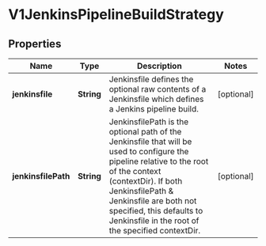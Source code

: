 
# V1JenkinsPipelineBuildStrategy

## Properties
Name | Type | Description | Notes
------------ | ------------- | ------------- | -------------
**jenkinsfile** | **String** | Jenkinsfile defines the optional raw contents of a Jenkinsfile which defines a Jenkins pipeline build. |  [optional]
**jenkinsfilePath** | **String** | JenkinsfilePath is the optional path of the Jenkinsfile that will be used to configure the pipeline relative to the root of the context (contextDir). If both JenkinsfilePath &amp; Jenkinsfile are both not specified, this defaults to Jenkinsfile in the root of the specified contextDir. |  [optional]



